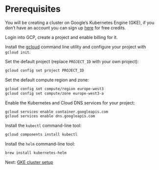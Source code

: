 # Prerequisites

You will be creating a cluster on Google’s Kubernetes Engine (GKE), 
if you don’t have an account you can sign up [here](https://cloud.google.com/free/) for free credits.

Login into GCP, create a project and enable billing for it. 

Install the [gcloud](https://cloud.google.com/sdk/) command line utility and configure your project with `gcloud init`.

Set the default project (replace `PROJECT_ID` with your own project):

```bash
gcloud config set project PROJECT_ID
```

Set the default compute region and zone:

```bash
gcloud config set compute/region europe-west3
gcloud config set compute/zone europe-west3-a
```

Enable the Kubernetes and Cloud DNS services for your project:

```bash
gcloud services enable container.googleapis.com
gcloud services enable dns.googleapis.com
```

Install the `kubectl` command-line tool:

```bash
gcloud components install kubectl
```

Install the `helm` command-line tool:

```bash
brew install kubernetes-helm
```

Next: [GKE cluster setup](02-gke-setup.md)
